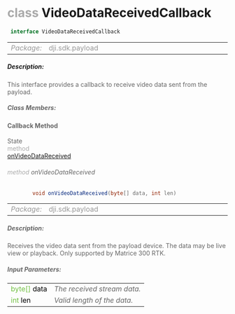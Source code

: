 <div class="article"><h1 ><font color="#AAA">class </font>VideoDataReceivedCallback</h1></div>

~~~java
 interface VideoDataReceivedCallback 
~~~

<html><table class="table-supportedby"><tr valign="top"><td width=15%><font color="#999"><i>Package:</i></td><td width=85%><font color="#999">dji.sdk.payload</td></tr></table></html>



##### Description:



<font color="#666">This interface provides a callback to receive video data sent from the payload.



##### Class Members:



#### Callback Method

<div class="api-row" id="djipayload_djipayloaddelegate_didreceivevideodata"><div class="api-col left">State</div><div class="api-col middle" style="color:#AAA">method</div><div class="api-col right"><a class="trigger" href="#djipayload_djipayloaddelegate_didreceivevideodata_inline">onVideoDataReceived</a></div></div><div class="inline-doc" id="djipayload_djipayloaddelegate_didreceivevideodata_inline"

><div class="article"><h6 ><font color="#AAA">method </font>onVideoDataReceived</h6></div>

~~~java
        void onVideoDataReceived(byte[] data, int len)
~~~

<html><table class="table-supportedby"><tr valign="top"><td width=15%><font color="#999"><i>Package:</i></td><td width=85%><font color="#999">dji.sdk.payload</td></tr></table></html>



##### Description:



<font color="#666">Receives the video data sent from the payload device. The data may be live view or playback.  Only supported by Matrice 300 RTK.



##### Input Parameters:

<html><table class="table-inline-parameters"><tr valign="top"><td><font color="#70BF41">byte[] <font color="#000">data</td><td><font color="#666"><i>The received stream data.</i></td></tr><tr valign="top"><td><font color="#70BF41">int <font color="#000">len</td><td><font color="#666"><i>Valid length of the data.</i></td></tr></table></html></div>


